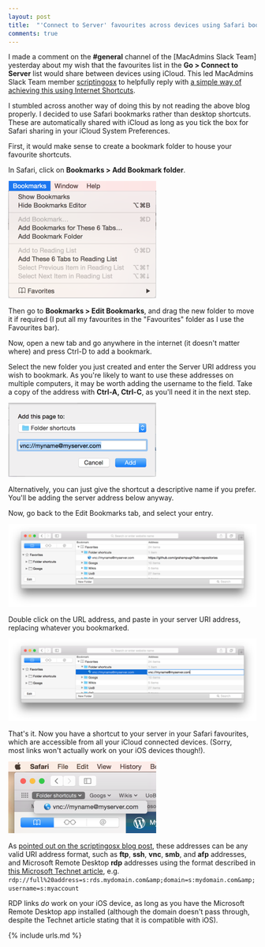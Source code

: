 ```yaml
---
layout: post
title:  "'Connect to Server' favourites across devices using Safari bookmarks"
comments: true
---
```


I made a comment on the **#general** channel of the [MacAdmins Slack Team] yesterday about my wish that the favourites list in the **Go > Connect to Server** list would share between devices using iCloud. This led MacAdmins Slack Team member [scriptingosx] to helpfully reply with [a simple way of achieving this using Internet Shortcuts][1].

I stumbled across another way of doing this by not reading the above blog properly. I decided to use Safari bookmarks rather than desktop shortcuts. These are automatically shared with iCloud as long as you tick the box for Safari sharing in your iCloud System Preferences.

First, it would make sense to create a bookmark folder to house your favourite shortcuts.

In Safari, click on **Bookmarks > Add Bookmark folder**.

![img-1]

Then go to **Bookmarks > Edit Bookmarks**, and drag the new folder to move it if required (I put all my favourites in the "Favourites" folder as I use the Favourites bar).

Now, open a new tab and go anywhere in the internet (it doesn't matter where) and press Ctrl-D to add a bookmark.

Select the new folder you just created and enter the Server URI address you wish to bookmark. As you're likely to want to use these addresses on multiple computers, it may be worth adding the username to the field. Take a copy of the address with **Ctrl-A, Ctrl-C**, as you'll need it in the next step.

![img-2]

Alternatively, you can just give the shortcut a descriptive name if you prefer. You'll be adding the server address below anyway.

Now, go back to the Edit Bookmarks tab, and select your entry.

![img-3]

Double click on the URL address, and paste in your server URI address, replacing whatever you bookmarked.

![img-4]

That's it. Now you have a shortcut to your server in your Safari favourites, which are accessible from all your iCloud connected devices. (Sorry, most links won't actually work on your iOS devices though!).

![img-5]

As [pointed out on the scriptingosx blog post][1], these addresses can be any valid URI address format, such as **ftp**, **ssh**, **vnc**, **smb**, and **afp** addresses, and Microsoft Remote Desktop **rdp** addresses using the format described in [this Microsoft Technet article][2], e.g. `rdp://full%20address=s:rds.mydomain.com&amp;domain=s:mydomain.com&amp;username=s:myaccount`

RDP links *do* work on your iOS device, as long as you have the Microsoft Remote Desktop app installed (although the domain doesn't pass through, despite the Technet article stating that it is compatible with iOS).

[scriptingosx]: http://scriptingosx.com
[1]: http://scriptingosx.com/2015/04/on-internet-shortcut-files/
[2]: https://technet.microsoft.com/en-us/library/dn690096.aspx

[img-1]: /assets/images/connect-to-server-1.png
[img-2]: /assets/images/connect-to-server-2.png
[img-3]: /assets/images/connect-to-server-3.png
[img-4]: /assets/images/connect-to-server-4.png
[img-5]: /assets/images/connect-to-server-5.png

{% include urls.md %}

